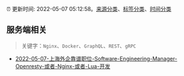 :alarm_clock: 更新时间: 2022-05-07 05:12:58。[来源分类](../README.md)、[标签分类](../TAGS.md)、[时间分类](../TIMELINE.md)

## 服务端相关


> 关键字：`Nginx`、`Docker`、`GraphQL`、`REST`、`gRPC`



- [2022-05-07-上海外企靠谱职位-Software-Engineering-Manager-Openresty-或者-Nginx-或者-Lua-开发](https://www.v2ex.com/t/851337) 